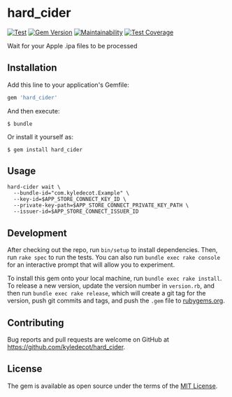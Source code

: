 # hard_cider
[![Test](https://github.com/kyledecot/hard_cider/workflows/Test/badge.svg)](https://github.com/kyledecot/hard_cider/actions) [![Gem Version](https://badge.fury.io/rb/hard_cider.svg)](https://badge.fury.io/rb/hard_cider) [![Maintainability](https://api.codeclimate.com/v1/badges/e13c94f97898e74f34a9/maintainability)](https://codeclimate.com/github/kyledecot/hard_cider/maintainability) [![Test Coverage](https://api.codeclimate.com/v1/badges/e13c94f97898e74f34a9/test_coverage)](https://codeclimate.com/github/kyledecot/hard_cider/test_coverage)

Wait for your Apple .ipa files to be processed

## Installation

Add this line to your application's Gemfile:

```ruby
gem 'hard_cider'
```

And then execute:

    $ bundle

Or install it yourself as:

    $ gem install hard_cider

## Usage

```
hard-cider wait \
  --bundle-id="com.kyledecot.Example" \
  --key-id=$APP_STORE_CONNECT_KEY_ID \
  --private-key-path=$APP_STORE_CONNECT_PRIVATE_KEY_PATH \
  --issuer-id=$APP_STORE_CONNECT_ISSUER_ID
```

## Development

After checking out the repo, run `bin/setup` to install dependencies. Then, run `rake spec` to run the tests. You can also run `bundle exec rake console` for an interactive prompt that will allow you to experiment.

To install this gem onto your local machine, run `bundle exec rake install`. To release a new version, update the version number in `version.rb`, and then run `bundle exec rake release`, which will create a git tag for the version, push git commits and tags, and push the `.gem` file to [rubygems.org](https://rubygems.org).

## Contributing

Bug reports and pull requests are welcome on GitHub at https://github.com/kyledecot/hard_cider.

## License

The gem is available as open source under the terms of the [MIT License](https://opensource.org/licenses/MIT).
